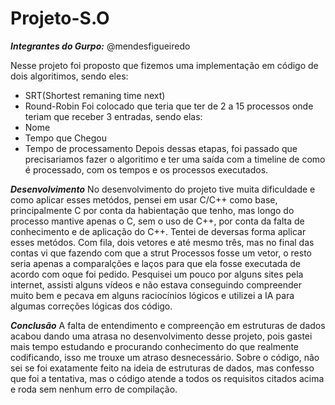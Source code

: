 # Projeto-S.O
***Integrantes do Gurpo:***
@mendesfigueiredo


Nesse projeto foi proposto que fizemos uma implementação em código de dois algoritimos, sendo eles: 
- SRT(Shortest remaning time next)
- Round-Robin
Foi colocado que teria que ter de 2 a 15 processos onde teriam que receber 3 entradas, sendo elas:
- Nome
- Tempo que Chegou
- Tempo de processamento
Depois dessas etapas, foi passado que precisariamos fazer o algoritimo e ter uma saída com a timeline de como é processado, com os tempos e os processos executados.

***Desenvolvimento***
No desenvolvimento do projeto tive muita dificuldade e como aplicar esses metódos, pensei em usar C/C++ como base, principalmente C por conta da habientação que tenho, mas longo do processo mantive apenas o C, sem o uso de C++, por conta da falta de conhecimento e de aplicação do C++. 
Tentei de deversas forma aplicar esses metódos. Com fila, dois vetores e até mesmo três, mas no final das contas vi que fazendo com que a strut Processos fosse um vetor, o resto seria apenas a comparalções e laços para que ela fosse executada de acordo com oque foi pedido. 
Pesquisei um pouco por alguns sites pela internet, assisti alguns vídeos e não estava conseguindo compreender muito bem e pecava em alguns raciocínios lógicos e utilizei a IA para algumas correções lógicas dos código. 

***Conclusão***
A falta de entendimento e compreenção em estruturas de dados acabou dando uma atrasa no desenvolvimento desse projeto, pois gastei mais tempo estudando e procurando conhecimento do que realmente codificando, isso me trouxe um atraso desnecessário. 
Sobre o código, não sei se foi exatamente feito na ideia de estruturas de dados, mas confesso que foi a tentativa, mas o código atende a todos os requisitos citados acima e roda sem nenhum erro de compilação. 

